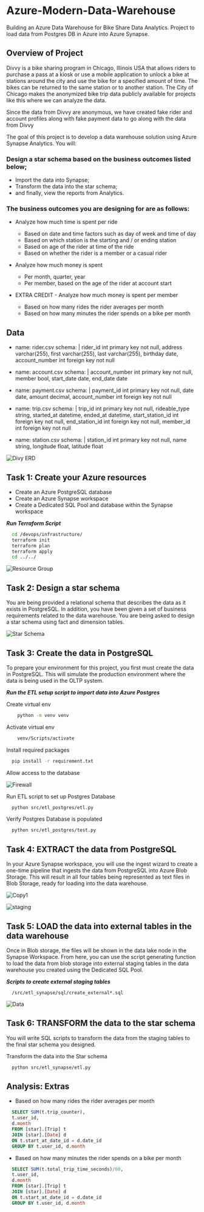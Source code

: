 # Azure-Modern-Data-Warehouse
Building an Azure Data Warehouse for Bike Share Data Analytics. Project to load data from Postgres DB in Azure into Azure Synapse.

## Overview of Project

Divvy is a bike sharing program in Chicago, Illinois USA that allows riders to purchase a pass at a kiosk or use a mobile application to unlock a bike at stations around the city and use the bike for a specified amount of time. The bikes can be returned to the same station or to another station. The City of Chicago makes the anonymized bike trip data publicly available for projects like this where we can analyze the data.

Since the data from Divvy are anonymous, we have created fake rider and account profiles along with fake payment data to go along with the data from Divvy


The goal of this project is to develop a data warehouse solution using Azure Synapse Analytics. You will:



### Design a star schema based on the business outcomes listed below;
* Import the data into Synapse;
* Transform the data into the star schema;
* and finally, view the reports from Analytics.

### The business outcomes you are designing for are as follows:
* Analyze how much time is spent per ride
    * Based on date and time factors such as day of week and time of day
    * Based on which station is the starting and / or ending station
    * Based on age of the rider at time of the ride
    * Based on whether the rider is a member or a casual rider

* Analyze how much money is spent
    * Per month, quarter, year
    * Per member, based on the age of the rider at account start

* EXTRA CREDIT - Analyze how much money is spent per member
    * Based on how many rides the rider averages per month
    * Based on how many minutes the rider spends on a bike per month

## Data

- name: rider.csv
  schema: |
    rider_id int primary key not null,
    address varchar(255),
    first varchar(255),
    last varchar(255),
    birthday date,
    account_number int foreign key not null

- name: account.csv
  schema: |
    account_number int primary key not null,
    member bool,
    start_date date,
    end_date date

- name: payment.csv
  schema: |
    payment_id int primary key not null,
    date date,
    amount decimal, 
    account_number int foreign key not null

- name: trip.csv
  schema: |
    trip_id int primary key not null,
    rideable_type string, 
    started_at datetime,
    ended_at datetime,
    start_station_id int foreign key not null, 
    end_station_id int foreign key not null, 
    member_id int foreign key not null

- name: station.csv
  schema: |
    station_id int primary key not null,
    name string,
    longitude float,
    latitude float

![Divy ERD](/images/divvy_erd.png)


## Task 1: Create your Azure resources
* Create an Azure PostgreSQL database
* Create an Azure Synapse workspace
* Create a Dedicated SQL Pool and database within the Synapse workspace

***Run Terraform Script*** 

```bash
  cd /devops/infrastructure/
  terraform init
  terraform plan
  terraform apply
  cd ../../
```

![Resource Group](/images/resource_group.png)



## Task 2: Design a star schema
You are being provided a relational schema that describes the data as it exists in PostgreSQL. In addition, you have been given a set of business requirements related to the data warehouse. You are being asked to design a star schema using fact and dimension tables.

![Star Schema](/images/star_schema_design.png)

## Task 3: Create the data in PostgreSQL
To prepare your environment for this project, you first must create the data in PostgreSQL. This will simulate the production environment where the data is being used in the OLTP system. 

***Run the ETL setup script to import data into Azure Postgres***


Create virtual env

```bash
    python -m venv venv
```

Activate virtual env 

```bash
    venv/Scripts/activate
```

Install required packages

```bash
  pip install -r requirement.txt    
```

Allow access to the database

![Firewall](/images/postgres_firewall.png)

Run ETL script to set up Postgres Database 
```bash
  python src/etl_postgres/etl.py
```

Verify Postgres Database is populated
```bash
  python src/etl_postgres/test.py
```


## Task 4: EXTRACT the data from PostgreSQL
In your Azure Synapse workspace, you will use the ingest wizard to create a one-time pipeline that ingests the data from PostgreSQL into Azure Blob Storage. This will result in all four tables being represented as text files in Blob Storage, ready for loading into the data warehouse.

![Copy1](/images/copy_data.png)



![staging](/images/files_staged.png)

## Task 5: LOAD the data into external tables in the data warehouse
Once in Blob storage, the files will be shown in the data lake node in the Synapse Workspace. From here, you can use the script generating function to load the data from blob storage into external staging tables in the data warehouse you created using the Dedicated SQL Pool.


***Scripts to create external staging tables***
```
  /src/etl_synapse/sql/create_external*.sql
```

![Data](/images/external_tables.png)



## Task 6: TRANSFORM the data to the star schema
You will write SQL scripts to transform the data from the staging tables to the final star schema you designed.


Transform the data into the Star schema
```bash
  python src/etl_synapse/etl.py
```

## Analysis: Extras
* Based on how many rides the rider averages per month


```sql
  SELECT SUM(t.trip_counter), 
  t.user_id, 
  d.month
  FROM [star].[Trip] t
  JOIN [star].[Date] d
  ON t.start_at_date_id = d.date_id
  GROUP BY t.user_id, d.month
```

* Based on how many minutes the rider spends on a bike per month

```sql
  SELECT SUM(t.total_trip_time_seconds)/60, 
  t.user_id, 
  d.month
  FROM [star].[Trip] t
  JOIN [star].[Date] d
  ON t.start_at_date_id = d.date_id
  GROUP BY t.user_id, d.month
```